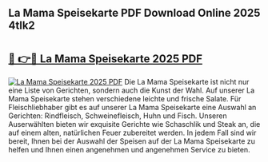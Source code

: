 ## La Mama Speisekarte PDF Download Online 2025 4tlk2

# <h2><a href="http://gc8w14h.nevu.top/?p=La+Mama+Speisekarte">🔗 👉🔴 La Mama Speisekarte 2025 PDF</a></h2>

[![La Mama Speisekarte 2025 PDF](https://i.imgur.com/dBaPXMq.png)](http://gc8w14h.nevu.top/?p=La+Mama+Speisekarte)
Die La Mama Speisekarte ist nicht nur eine Liste von Gerichten, sondern auch die Kunst der Wahl. Auf unserer La Mama Speisekarte stehen verschiedene leichte und frische Salate. Für Fleischliebhaber gibt es auf unserer La Mama Speisekarte eine Auswahl an Gerichten: Rindfleisch, Schweinefleisch, Huhn und Fisch. Unseren Auserwählten bieten wir exquisite Gerichte wie Schaschlik und Steak an, die auf einem alten, natürlichen Feuer zubereitet werden. In jedem Fall sind wir bereit, Ihnen bei der Auswahl der Speisen auf der La Mama Speisekarte zu helfen und Ihnen einen angenehmen und angenehmen Service zu bieten.

